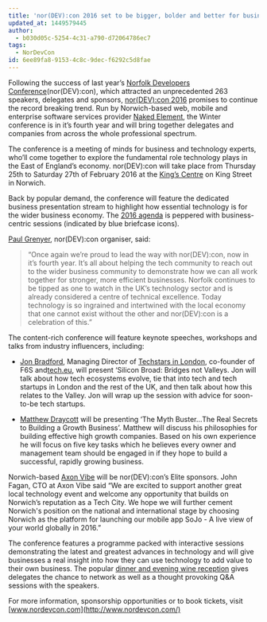 ```yaml
---
title: 'nor(DEV):con 2016 set to be bigger, bolder and better for businesses'
updated_at: 1449579445
author:
  - b030d05c-5254-4c31-a790-d72064786ec7
tags:
  - NorDevCon
id: 6ee89fa8-9153-4c8c-9dec-f6292c5d8fae
---
```

Following the success of last year’s [Norfolk Developers Conference](http://www.nordevcon.com/nordevcon2015/)(nor(DEV):con), which attracted an unprecedented 263 speakers, delegates and sponsors, [nor(DEV):con 2016](http://www.nordevcon.com/) promises to continue the record breaking trend. Run by Norwich-based web, mobile and enterprise software services provider [Naked Element](http://nakedelement.co.uk/), the Winter conference is in it’s fourth year and will bring together delegates and companies from across the whole professional spectrum.

The conference is a meeting of minds for business and technology experts, who’ll come together to explore the fundamental role technology plays in the East of England’s economy. nor(DEV):con will take place from Thursday 25th to Saturday 27th of February 2016 at the [King’s Centre](http://www.kings-centre.com/) on King Street in Norwich.

Back by popular demand, the conference will feature the dedicated business presentation stream to highlight how essential technology is for the wider business economy. The [2016 agenda](http://www.nordevcon.com/agenda/) is peppered with business-centric sessions (indicated by blue briefcase icons).

[Paul Grenyer](https://www.facebook.com/Paul-Grenyer-757171474389895/?fref=ts), nor(DEV):con organiser, said:

> “Once again we’re proud to lead the way with nor(DEV):con, now in it’s fourth year. It’s all about helping the tech community to reach out to the wider business community to demonstrate how we can all work together for stronger, more efficient businesses. Norfolk continues to be tipped as one to watch in the UK’s technology sector and is already considered a centre of technical excellence. Today technology is so ingrained and intertwined with the local economy that one cannot exist without the other and nor(DEV):con is a celebration of this.”

The content-rich conference will feature keynote speeches, workshops and talks from industry influencers, including:

- [Jon Bradford](http://www.nordevcon.com/sessions/#jonbradford), Managing Director of [Techstars in London](http://www.techstars.com/programs/london-program/), co-founder of F6S and[tech.eu](http://tech.eu/), will present ‘Silicon Broad: Bridges not Valleys. Jon will talk about how tech ecosystems evolve, tie that into tech and tech startups in London and the rest of the UK, and then talk about how this relates to the Valley. Jon will wrap up the session with advice for soon-to-be tech startups.


- [Matthew Draycott](http://www.nordevcon.com/sessions/#matthewdraycott) will be presenting ‘The Myth Buster…The Real Secrets to Building a Growth Business’. Matthew will discuss his philosophies for building effective high growth companies. Based on his own experience he will focus on five key tasks which he believes every owner and management team should be engaged in if they hope to build a successful, rapidly growing business.

Norwich-based [Axon Vibe](http://www.axonvibe.com/) will be nor(DEV):con’s Elite sponsors. John Fagan, CTO at Axon Vibe said “We are excited to support another great local technology event and welcome any opportunity that builds on Norwich’s reputation as a Tech City. We hope we will further cement Norwich's position on the national and international stage by choosing Norwich as the platform for launching our mobile app SoJo - A live view of your world globally in 2016.”

The conference features a programme packed with interactive sessions demonstrating the latest and greatest advances in technology and will give businesses a real insight into how they can use technology to add value to their own business. The popular [dinner and evening wine reception](http://www.nordevcon.com/dinner-and-wine-reception-2016/) gives delegates the chance to network as well as a thought provoking Q&A sessions with the speakers.

For more information, sponsorship opportunities or to book tickets, visit [www.nordevcon.com](http://www.nordevcon.com/)
